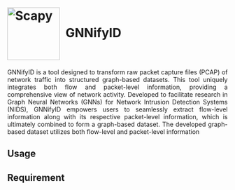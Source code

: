 # <img src="https://github.com/Yasir-ali-farrukh/GNNifyID/assets/93033074/639c44f4-45c3-4335-b76d-4bc439a65e76" width="120" valign="middle" alt="Scapy" />&nbsp; GNNifyID

<p align="justify">GNNifyID is a tool designed to transform raw packet capture files (PCAP) of network traffic into structured graph-based datasets. This tool uniquely integrates both flow and packet-level information, providing a comprehensive view of network activity. Developed to facilitate research in Graph Neural Networks (GNNs) for Network Intrusion Detection Systems (NIDS), GNNifyID empowers users to seamlessly extract flow-level information along with its respective packet-level information, which is ultimately combined to form a graph-based dataset. The developed graph-based dataset utilizes both flow-level and packet-level information</p>

## Usage

## Requirement

